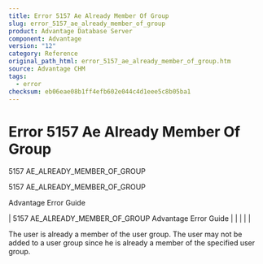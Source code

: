 ```yaml
---
title: Error 5157 Ae Already Member Of Group
slug: error_5157_ae_already_member_of_group
product: Advantage Database Server
component: Advantage
version: "12"
category: Reference
original_path_html: error_5157_ae_already_member_of_group.htm
source: Advantage CHM
tags:
  - error
checksum: eb06eae08b1ff4efb602e044c4d1eee5c8b05ba1
---
```


# Error 5157 Ae Already Member Of Group

5157 AE\_ALREADY\_MEMBER\_OF\_GROUP

5157 AE\_ALREADY\_MEMBER\_OF\_GROUP

Advantage Error Guide

| 5157 AE\_ALREADY\_MEMBER\_OF\_GROUP  Advantage Error Guide |  |  |  |  |

The user is already a member of the user group. The user may not be added to a user group since he is already a member of the specified user group.
